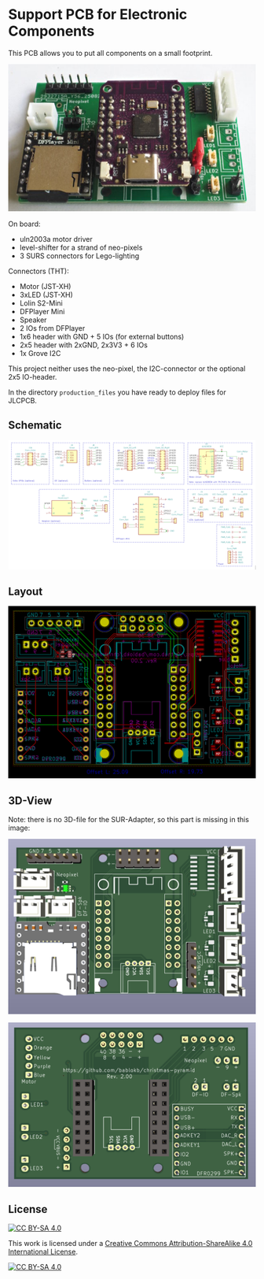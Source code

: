 Support PCB for Electronic Components
=====================================

This PCB allows you to put all components on a small footprint.

![](../pcb/pcb.jpg)

On board:

  - uln2003a motor driver
  - level-shifter for a strand of neo-pixels
  - 3 SURS connectors for Lego-lighting

Connectors (THT):

  - Motor (JST-XH)
  - 3xLED (JST-XH)
  - Lolin S2-Mini
  - DFPlayer Mini
  - Speaker
  - 2 IOs from DFPlayer
  - 1x6 header with GND + 5 IOs (for external buttons)
  - 2x5 header with 2xGND, 2x3V3 + 6 IOs
  - 1x Grove I2C

This project neither uses the neo-pixel, the I2C-connector or the
optional 2x5 IO-header.

In the directory `production_files` you have ready to deploy files
for JLCPCB.


Schematic
---------

![](../pcb/schematic.png)


Layout
------

![](../pcb/pcb-layout.png)


3D-View
-------

Note: there is no 3D-file for the SUR-Adapter, so this part
is missing in this image:

![](../pcb/pcb-3D-top.png)

![](../pcb/pcb-3D-bot.png)


License
-------

[![CC BY-SA 4.0][cc-by-sa-shield]][cc-by-sa]

This work is licensed under a
[Creative Commons Attribution-ShareAlike 4.0 International
License][cc-by-sa].

[![CC BY-SA 4.0][cc-by-sa-image]][cc-by-sa]

[cc-by-sa]: http://creativecommons.org/licenses/by-sa/4.0/
[cc-by-sa-image]: https://licensebuttons.net/l/by-sa/4.0/88x31.png
[cc-by-sa-shield]:
https://img.shields.io/badge/License-CC%20BY--SA%204.0-lightgrey.svg

